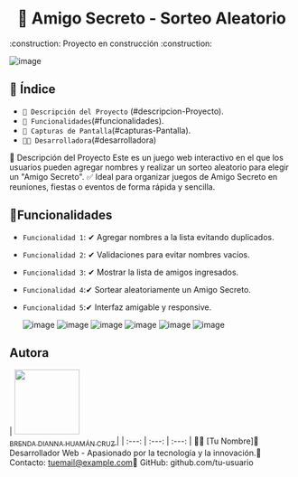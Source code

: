 <h1 align="center"> 🎁 Amigo Secreto - Sorteo Aleatorio </h1>
:construction: Proyecto en construcción :construction:

![image](https://github.com/user-attachments/assets/cffbaa82-3589-4a30-9540-05befe85fe70)

## 📌 Índice
- `📖 Descripción del Proyecto` (#descripcion-Proyecto).
- `🚀 Funcionalidades`(#funcionalidades).
- `🎨 Capturas de Pantalla`(#capturas-Pantalla).
- `👨‍💻 Desarrolladora`(#desarrolladora)

📖 Descripción del Proyecto
Este es un juego web interactivo en el que los usuarios pueden agregar nombres y realizar un sorteo aleatorio para elegir un "Amigo Secreto".
✅ Ideal para organizar juegos de Amigo Secreto en reuniones, fiestas o eventos de forma rápida y sencilla.

## :hammer:Funcionalidades

- `Funcionalidad 1`: ✔ Agregar nombres a la lista evitando duplicados.
- `Funcionalidad 2`: ✔ Validaciones para evitar nombres vacíos.
- `Funcionalidad 3`: ✔ Mostrar la lista de amigos ingresados.
- `Funcionalidad 4`:✔ Sortear aleatoriamente un Amigo Secreto.
- `Funcionalidad 5`:✔ Interfaz amigable y responsive.

  ![image](https://github.com/user-attachments/assets/30d38f2c-ba9d-4f70-ae99-673d3d6760dc)
![image](https://github.com/user-attachments/assets/9b4d47ae-6c84-4ae5-b3ae-228210bbaec8)
![image](https://github.com/user-attachments/assets/76f2aada-cd6a-4c05-b899-ae0fd0978f63)
![image](https://github.com/user-attachments/assets/7037dbb9-e5f3-470d-8de1-25e574725996)
![image](https://github.com/user-attachments/assets/8229eff6-9b7f-4211-9683-9a2324099613)
![image](https://github.com/user-attachments/assets/d7ce4c03-ab6f-465f-b162-d37414096716)

## Autora

| [<img src="https://avatars.githubusercontent.com/u/37356058?v=4" width=115><br><sub>BRENDA DIANNA HUAMÁN CRUZ </sub>](https://github.com/BrendaDi1995) |
| :---: | :---: | :---: |
👩‍💻 [Tu Nombre]📍 Desarrollador Web - Apasionado por la tecnología y la innovación.📧 Contacto: tuemail@example.com🐙 GitHub: github.com/tu-usuario

